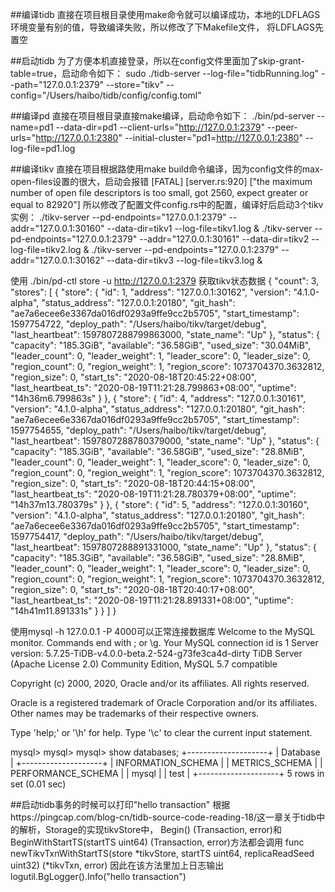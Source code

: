 ##编译tidb
直接在项目根目录使用make命令就可以编译成功，本地的LDFLAGS环境变量有别的值，导致编译失败，所以修改了下Makefile文件，
将LDFLAGS先置空

##启动tidb
为了方便本机直接登录，所以在config文件里面加了skip-grant-table=true，启动命令如下：
sudo ./tidb-server --log-file="tidbRunning.log" --path="127.0.0.1:2379" --store="tikv" --config="/Users/haibo/tidb/config/config.toml"


##编译pd
直接在项目根目录直接make编译，启动命令如下：
./bin/pd-server --name=pd1 --data-dir=pd1 --client-urls="http://127.0.0.1:2379" --peer-urls="http://127.0.0.1:2380" --initial-cluster="pd1=http://127.0.0.1:2380" --log-file=pd1.log


##编译tikv
直接在项目根据路使用make build命令编译，因为config文件的max-open-files设置的很大，启动会报错
[FATAL] [server.rs:920] ["the maximum number of open file descriptors is too small, got 2560, expect greater or equal to 82920"]
所以修改了配置文件config.rs中的配置，编译好后启动3个tikv实例：
./tikv-server --pd-endpoints="127.0.0.1:2379" --addr="127.0.0.1:30160" --data-dir=tikv1 --log-file=tikv1.log &
./tikv-server --pd-endpoints="127.0.0.1:2379" --addr="127.0.0.1:30161" --data-dir=tikv2 --log-file=tikv2.log &
./tikv-server --pd-endpoints="127.0.0.1:2379" --addr="127.0.0.1:30162" --data-dir=tikv3 --log-file=tikv3.log &

使用
./bin/pd-ctl store -u http://127.0.0.1:2379
获取tikv状态数据
{
  "count": 3,
  "stores": [
    {
      "store": {
        "id": 1,
        "address": "127.0.0.1:30162",
        "version": "4.1.0-alpha",
        "status_address": "127.0.0.1:20180",
        "git_hash": "ae7a6ecee6e3367da016df0293a9ffe9cc2b5705",
        "start_timestamp": 1597754722,
        "deploy_path": "/Users/haibo/tikv/target/debug",
        "last_heartbeat": 1597807288799863000,
        "state_name": "Up"
      },
      "status": {
        "capacity": "185.3GiB",
        "available": "36.58GiB",
        "used_size": "30.04MiB",
        "leader_count": 0,
        "leader_weight": 1,
        "leader_score": 0,
        "leader_size": 0,
        "region_count": 0,
        "region_weight": 1,
        "region_score": 1073704370.3632812,
        "region_size": 0,
        "start_ts": "2020-08-18T20:45:22+08:00",
        "last_heartbeat_ts": "2020-08-19T11:21:28.799863+08:00",
        "uptime": "14h36m6.799863s"
      }
    },
    {
      "store": {
        "id": 4,
        "address": "127.0.0.1:30161",
        "version": "4.1.0-alpha",
        "status_address": "127.0.0.1:20180",
        "git_hash": "ae7a6ecee6e3367da016df0293a9ffe9cc2b5705",
        "start_timestamp": 1597754655,
        "deploy_path": "/Users/haibo/tikv/target/debug",
        "last_heartbeat": 1597807288780379000,
        "state_name": "Up"
      },
      "status": {
        "capacity": "185.3GiB",
        "available": "36.58GiB",
        "used_size": "28.8MiB",
        "leader_count": 0,
        "leader_weight": 1,
        "leader_score": 0,
        "leader_size": 0,
        "region_count": 0,
        "region_weight": 1,
        "region_score": 1073704370.3632812,
        "region_size": 0,
        "start_ts": "2020-08-18T20:44:15+08:00",
        "last_heartbeat_ts": "2020-08-19T11:21:28.780379+08:00",
        "uptime": "14h37m13.780379s"
      }
    },
    {
      "store": {
        "id": 5,
        "address": "127.0.0.1:30160",
        "version": "4.1.0-alpha",
        "status_address": "127.0.0.1:20180",
        "git_hash": "ae7a6ecee6e3367da016df0293a9ffe9cc2b5705",
        "start_timestamp": 1597754417,
        "deploy_path": "/Users/haibo/tikv/target/debug",
        "last_heartbeat": 1597807288891331000,
        "state_name": "Up"
      },
      "status": {
        "capacity": "185.3GiB",
        "available": "36.58GiB",
        "used_size": "28.8MiB",
        "leader_count": 0,
        "leader_weight": 1,
        "leader_score": 0,
        "leader_size": 0,
        "region_count": 0,
        "region_weight": 1,
        "region_score": 1073704370.3632812,
        "region_size": 0,
        "start_ts": "2020-08-18T20:40:17+08:00",
        "last_heartbeat_ts": "2020-08-19T11:21:28.891331+08:00",
        "uptime": "14h41m11.891331s"
      }
    }
  ]
}

使用mysql -h 127.0.0.1 -P 4000可以正常连接数据库
Welcome to the MySQL monitor.  Commands end with ; or \g.
Your MySQL connection id is 1
Server version: 5.7.25-TiDB-v4.0.0-beta.2-524-g73fe3ca4d-dirty TiDB Server (Apache License 2.0) Community Edition, MySQL 5.7 compatible

Copyright (c) 2000, 2020, Oracle and/or its affiliates. All rights reserved.

Oracle is a registered trademark of Oracle Corporation and/or its
affiliates. Other names may be trademarks of their respective
owners.

Type 'help;' or '\h' for help. Type '\c' to clear the current input statement.

mysql> 
mysql> 
mysql> show databases;
+--------------------+
| Database           |
+--------------------+
| INFORMATION_SCHEMA |
| METRICS_SCHEMA     |
| PERFORMANCE_SCHEMA |
| mysql              |
| test               |
+--------------------+
5 rows in set (0.01 sec)



##启动tidb事务的时候可以打印"hello transaction"
根据https://pingcap.com/blog-cn/tidb-source-code-reading-18/这一章关于tidb中的解析，Storage的实现tikvStore中，
Begin() (Transaction, error)和BeginWithStartTS(startTS uint64) (Transaction, error)方法都会调用
func newTikvTxnWithStartTS(store *tikvStore, startTS uint64, replicaReadSeed uint32) (*tikvTxn, error)
因此在该方法里加上日志输出
logutil.BgLogger().Info("hello transaction")




